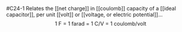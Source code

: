 #C24-1 
Relates the [[net charge]] in [[coulomb]] capacity of a [[ideal capacitor]], per unit [[volt]] or [[voltage, or electric potential]]...
$$\text{1 F = 1 farad = 1 C/V = 1 coulomb/volt}$$